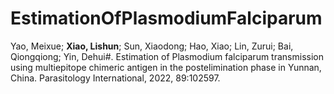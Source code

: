 # EstimationOfPlasmodiumFalciparum
Yao, Meixue; **Xiao, Lishun**; Sun, Xiaodong; Hao, Xiao; Lin, Zurui; Bai, Qiongqiong; Yin, Dehui#. Estimation of Plasmodium falciparum transmission using multiepitope chimeric antigen in the postelimination phase in Yunnan, China. Parasitology International, 2022, 89:102597.
